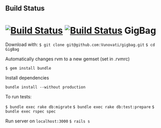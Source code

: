 ## Build Status
[![Build Status](https://buildhive.cloudbees.com/job/Vunovati/job/uskoci/badge/icon)](https://buildhive.cloudbees.com/job/Vunovati/job/GigBag/)
[![Build Status](https://travis-ci.org/Vunovati/GigBag.png?branch=add_cucumber)](https://travis-ci.org/Vunovati/GigBag)
GigBag
======

Download with:
`$ git clone git@github.com:Vunovati/gigbag.git`
`$ cd GigBag`

Automatically changes rvm to a new gemset (set in .rvmrc)

`$ gem install bundle`

Install dependencies

`bundle install --without production`

To run tests:

`$ bundle exec rake db:migrate`
`$ bundle exec rake db:test:prepare`
`$ bundle exec rspec spec`

Run server on `localhost:3000`
`$ rails s`
